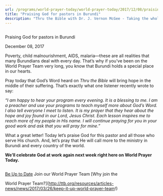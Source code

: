 ```yaml
---
url: /programs/world-prayer-today/world-prayer-today/2017/12/08/praising-god-for-pastors-in-burundi
title: "Praising God for pastors in Burundi"
description: "Thru the Bible with Dr. J. Vernon McGee - Taking the whole Word to the whole world"
---
```







## 
 Praising God for pastors in Burundi


December 08, 2017




Poverty, child malnourishment, AIDS, malaria—these are all realities that many Burundians deal with every day. That’s why if you’ve been on the World Prayer Team very long, you know that Burundi holds a special place in our hearts. 


Pray today that God’s Word heard on *Thru the Bible* will bring hope in the middle of their suffering. That’s exactly what one listener recently wrote to say:


*“I am happy to hear your program every evening. It is a blessing to me. I am a preacher and use your programs to teach myself more about God’s Word. I also tell everyone I meet to listen. It is my prayer that they hear about the hope and joy found in our Lord, Jesus Christ. Each lesson inspires me to reach more of my people in His name. I will continue praying for you in your good work and ask that you will pray for mine.”*


What a great letter! Today let’s praise God for this pastor and all those who serve His church. And, let’s pray that He will call more to the ministry in Burundi and every country of the world.


**We’ll celebrate God at work again next week right here on World Prayer Today.**







## 




[Be Up to Date](http://feeds.feedburner.com/WorldPrayerToday "World Prayer Today RSS Feed")
Join our World Prayer Team
[Why join the  

World Prayer Team?](http://ttb.org/resources/articles-news/news/2017/03/26/keep-it-up-world-prayer-team!)




